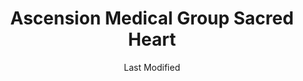 ---
layout: location-page
date: Last Modified
description: "Local COVID-19 testing is available at Ascension Medical Group Sacred Heart in Pensacola, Florida, USA."
permalink: "locations/florida/pensacola/ascension-medical-group-sacred-heart-1/"
tags:
  - locations
  - florida
title: Ascension Medical Group Sacred Heart 
uniqueName: ascension-medical-group-sacred-heart-1
state: Florida
stateAbbr: FL
hood: "Brownsville"
address: "3200 W. DeSoto st"
city: "Pensacola"
zip: "32505"
zipsNearby: "32530 32531 32533 32535 32536 32537 32539 32434 32540 32541 32550 32542 32547 32548 32549 32560 32561 32562 32563 32566 32564 32565 32567 32568 32544 32569 32570 32571 32572 32583 32577 32578 32588 32501 32502 32503 32504 32505 32506 32507 32508 32509 32511 32512 32513 32514 32516 32520 32521 32522 32523 32524 32526 32534 32559 32590 32591 32592 32459 32579 32580 36502 36503 36504 36505 36507 36511 36426 36427 36429 36432 36523 36525 36526 36527 36577 36528 36530 36532 36533 36441 36535 36536 36542 36547 36543 36549 36551 36555 36601 36602 36603 36604 36605 36606 36607 36608 36609 36610 36611 36612 36613 36615 36616 36617 36618 36619 36625 36628 36630 36633 36640 36641 36644 36652 36660 36663 36670 36671 36675 36685 36688 36689 36691 36693 36695 36559 36561 36562 36564 36454 36473 36567 36574 36571 36572 36576 36578 36579 36580 36582 36590 36483 36621 36622 36690" 
mapUrl: "http://maps.apple.com/?q=Ascension+Medical+Group+Sacred+Heart&address=3200+W+DeSoto+st,Pensacola,Florida,32505"
locationType: Drive-thru or walk-in
phone: "850-746-2684"
website: "https://healthcare.ascension.org/Specialty%20Care/Coronavirus"
onlineBooking: undefined
closed: undefined
closedUpdate: May 25th, 2020
notes: "Requires phone screen."
days: M, Tu, Th
hours: 9AM-1PM
ctaMessage: Learn more
ctaUrl: "https://healthcare.ascension.org/Specialty%20Care/Coronavirus"
---